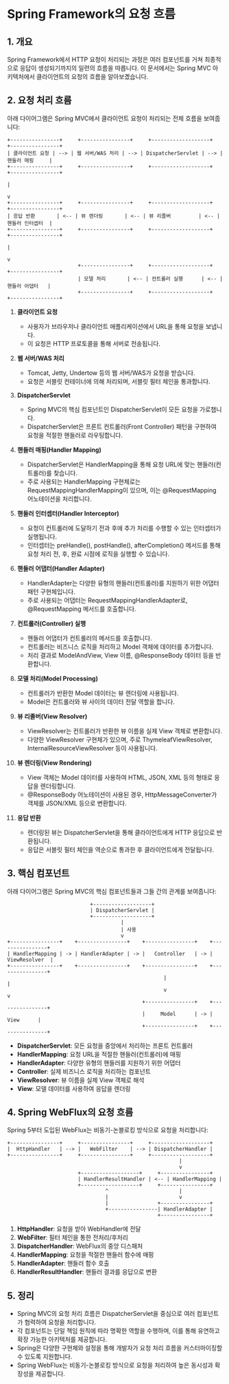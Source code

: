 # Spring Framework의 요청 흐름

## 1. 개요
Spring Framework에서 HTTP 요청이 처리되는 과정은 여러 컴포넌트를 거쳐 최종적으로 응답이 생성되기까지의 일련의 흐름을 따릅니다. 이 문서에서는 Spring MVC 아키텍처에서 클라이언트의 요청의 흐름을 알아보곘습니다.

## 2. 요청 처리 흐름

아래 다이어그램은 Spring MVC에서 클라이언트 요청이 처리되는 전체 흐름을 보여줍니다:

```
+----------------+     +----------------+     +-------------------+     +----------------+
| 클라이언트 요청 | --> | 웹 서버/WAS 처리 | --> | DispatcherServlet | --> | 핸들러 매핑     |
+----------------+     +----------------+     +-------------------+     +----------------+
                                                                                |
                                                                                v
+----------------+     +----------------+     +-------------------+     +----------------+
| 응답 반환       | <-- | 뷰 렌더링       | <-- | 뷰 리졸버         | <-- | 핸들러 인터셉터  |
+----------------+     +----------------+     +-------------------+     +----------------+
                                                                                |
                                                                                v
                       +----------------+     +-------------------+     +----------------+
                       | 모델 처리       | <-- | 컨트롤러 실행      | <-- | 핸들러 어댑터   |
                       +----------------+     +-------------------+     +----------------+
```

1. **클라이언트 요청**
   - 사용자가 브라우저나 클라이언트 애플리케이션에서 URL을 통해 요청을 보냅니다.
   - 이 요청은 HTTP 프로토콜을 통해 서버로 전송됩니다.

2. **웹 서버/WAS 처리**
   - Tomcat, Jetty, Undertow 등의 웹 서버/WAS가 요청을 받습니다.
   - 요청은 서블릿 컨테이너에 의해 처리되며, 서블릿 필터 체인을 통과합니다.

3. **DispatcherServlet**
   - Spring MVC의 핵심 컴포넌트인 DispatcherServlet이 모든 요청을 가로챕니다.
   - DispatcherServlet은 프론트 컨트롤러(Front Controller) 패턴을 구현하여 요청을 적절한 핸들러로 라우팅합니다.

4. **핸들러 매핑(Handler Mapping)**
   - DispatcherServlet은 HandlerMapping을 통해 요청 URL에 맞는 핸들러(컨트롤러)를 찾습니다.
   - 주로 사용되는 HandlerMapping 구현체로는 RequestMappingHandlerMapping이 있으며, 이는 @RequestMapping 어노테이션을 처리합니다.

5. **핸들러 인터셉터(Handler Interceptor)**
   - 요청이 컨트롤러에 도달하기 전과 후에 추가 처리를 수행할 수 있는 인터셉터가 실행됩니다.
   - 인터셉터는 preHandle(), postHandle(), afterCompletion() 메서드를 통해 요청 처리 전, 후, 완료 시점에 로직을 실행할 수 있습니다.

6. **핸들러 어댑터(Handler Adapter)**
   - HandlerAdapter는 다양한 유형의 핸들러(컨트롤러)를 지원하기 위한 어댑터 패턴 구현체입니다.
   - 주로 사용되는 어댑터는 RequestMappingHandlerAdapter로, @RequestMapping 메서드를 호출합니다.

7. **컨트롤러(Controller) 실행**
   - 핸들러 어댑터가 컨트롤러의 메서드를 호출합니다.
   - 컨트롤러는 비즈니스 로직을 처리하고 Model 객체에 데이터를 추가합니다.
   - 처리 결과로 ModelAndView, View 이름, @ResponseBody 데이터 등을 반환합니다.

8. **모델 처리(Model Processing)**
   - 컨트롤러가 반환한 Model 데이터는 뷰 렌더링에 사용됩니다.
   - Model은 컨트롤러와 뷰 사이의 데이터 전달 역할을 합니다.

9. **뷰 리졸버(View Resolver)**
   - ViewResolver는 컨트롤러가 반환한 뷰 이름을 실제 View 객체로 변환합니다.
   - 다양한 ViewResolver 구현체가 있으며, 주로 ThymeleafViewResolver, InternalResourceViewResolver 등이 사용됩니다.

10. **뷰 렌더링(View Rendering)**
    - View 객체는 Model 데이터를 사용하여 HTML, JSON, XML 등의 형태로 응답을 렌더링합니다.
    - @ResponseBody 어노테이션이 사용된 경우, HttpMessageConverter가 객체를 JSON/XML 등으로 변환합니다.

11. **응답 반환**
    - 렌더링된 뷰는 DispatcherServlet을 통해 클라이언트에게 HTTP 응답으로 반환됩니다.
    - 응답은 서블릿 필터 체인을 역순으로 통과한 후 클라이언트에게 전달됩니다.

## 3. 핵심 컴포넌트

아래 다이어그램은 Spring MVC의 핵심 컴포넌트들과 그들 간의 관계를 보여줍니다:

```
                           +-------------------+
                           | DispatcherServlet |
                           +-------------------+
                                     |
                                     | 사용
                                     v
+----------------+    +----------------+    +----------------+    +----------------+
| HandlerMapping | -> | HandlerAdapter | -> |   Controller   | -> |  ViewResolver  |
+----------------+    +----------------+    +----------------+    +----------------+
                                                   |                      |
                                                   v                      v
                                            +----------------+    +----------------+
                                            |     Model      | -> |      View      |
                                            +----------------+    +----------------+
```

- **DispatcherServlet**: 모든 요청을 중앙에서 처리하는 프론트 컨트롤러
- **HandlerMapping**: 요청 URL을 적절한 핸들러(컨트롤러)에 매핑
- **HandlerAdapter**: 다양한 유형의 핸들러를 지원하기 위한 어댑터
- **Controller**: 실제 비즈니스 로직을 처리하는 컴포넌트
- **ViewResolver**: 뷰 이름을 실제 View 객체로 해석
- **View**: 모델 데이터를 사용하여 응답을 렌더링

## 4. Spring WebFlux의 요청 흐름

Spring 5부터 도입된 WebFlux는 비동기-논블로킹 방식으로 요청을 처리합니다:

```
+----------------+     +----------------+     +-------------------+
|  HttpHandler   | --> |   WebFilter    | --> | DispatcherHandler |
+----------------+     +----------------+     +-------------------+
                                                        |
                                                        v
                       +-------------------+     +----------------+
                       | HandlerResultHandler | <-- | HandlerMapping |
                       +-------------------+     +----------------+
                                ^                       |
                                |                       v
                                |                +----------------+
                                +----------------| HandlerAdapter |
                                                 +----------------+
```

1. **HttpHandler**: 요청을 받아 WebHandler에 전달
2. **WebFilter**: 필터 체인을 통한 전처리/후처리
3. **DispatcherHandler**: WebFlux의 중앙 디스패처
4. **HandlerMapping**: 요청을 적절한 핸들러 함수에 매핑
5. **HandlerAdapter**: 핸들러 함수 호출
6. **HandlerResultHandler**: 핸들러 결과를 응답으로 변환

## 5. 정리

- Spring MVC의 요청 처리 흐름은 DispatcherServlet을 중심으로 여러 컴포넌트가 협력하여 요청을 처리합니다.
- 각 컴포넌트는 단일 책임 원칙에 따라 명확한 역할을 수행하며, 이를 통해 유연하고 확장 가능한 아키텍처를 제공합니다.
- Spring은 다양한 구현체와 설정을 통해 개발자가 요청 처리 흐름을 커스터마이징할 수 있도록 지원합니다.
- Spring WebFlux는 비동기-논블로킹 방식으로 요청을 처리하여 높은 동시성과 확장성을 제공합니다.
